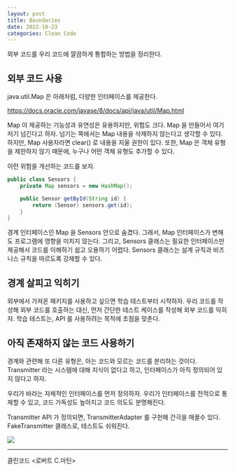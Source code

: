 ```yaml
---
layout: post
title: Boundaries
date: 2022-10-23
categories: Clean Code
---
```


외부 코드를 우리 코드에 깔끔하게 통합하는 방법을 정리한다.

## 외부 코드 사용

java.util.Map 은 아래처럼, 다양한 인터페이스를 제공한다.

https://docs.oracle.com/javase/8/docs/api/java/util/Map.html

Map 이 제공하는 기능성과 유연성은 유용하지만, 위험도 크다.
Map 을 만들어서 여기저기 넘긴다고 하자.
넘기는 쪽에서는 Map 내용을 삭제하지 않는다고 생각할 수 있다.
하지만, Map 사용자라면 clear() 로 내용을 지울 권한이 있다.
또한, Map 은 객체 유형을 제한하지 않기 때문에, 누구나 어떤 객체 유형도 추가할 수 있다.

이런 위험을 개선하는 코드를 보자.

```java
public class Sensors {
    private Map sensors = new HashMap();

    public Sensor getById(String id) {
        return (Sensor) sensors.get(id);
    }
}
```

경계 인터페이스인 Map 을 Sensors 안으로 숨겼다.
그래서, Map 인터페이스가 변해도 프로그램에 영향을 미치지 않는다.
그리고, Sensors 클래스는 필요한 인터페이스만 제공해서 코드를 이해하기 쉽고 오용하기 어렵다.
Sensors 클래스는 설계 규칙과 비즈니스 규칙을 따르도록 강제할 수 있다.

## 경계 살피고 익히기

외부에서 가져온 패키지를 사용하고 싶으면 학습 테스트부터 시작하자.
우리 코드를 작성해 외부 코드를 호출하는 대신, 먼저 간단한 테스트 케이스를 작성해 외부 코드를 익히자.
학습 테스트는, API 를 사용하려는 목적에 초점을 맞춘다.

## 아직 존재하지 않는 코드 사용하기

경계와 관련해 또 다른 유형은, 아는 코드와 모르는 코드를 분리하는 것이다.
Transmitter 라는 시스템에 대해 지식이 없다고 하고, 인터페이스가 아직 정의되어 있지 않다고 하자.

우리가 바라는 자체적인 인터페이스를 먼저 정의하자.
우리가 인터페이스를 전적으로 통제할 수 있고, 코드 가독성도 높아지고 코드 의도도 분명해진다.


Transmitter API 가 정의되면, TransmitterAdapter 를 구헌해 간극을 매꿀수 있다.
FakeTransmitter 클래스로, 테스트도 쉬워진다.

![](/image/clean-code-boundaries-transmitter-exmaple.png)

---

클린코드 <로버트 C.마틴>
